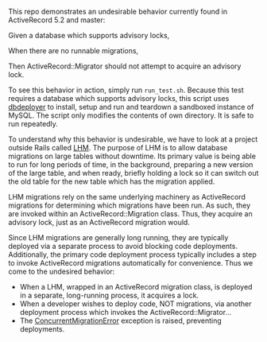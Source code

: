 This repo demonstrates an undesirable behavior currently found in ActiveRecord 5.2 and master:

Given a database which supports advisory locks,

When there are no runnable migrations,

Then ActiveRecord::Migrator should not attempt to acquire an advisory lock.

To see this behavior in action, simply run `run_test.sh`. Because this test requires a database which supports advisory locks, this script uses [dbdeployer](https://github.com/datacharmer/dbdeployer) to install, setup and run and teardown a sandboxed instance of MySQL. The script only modifies the contents of own directory.  It is safe to run repeatedly.

To understand why this behavior is undesirable, we have to look at a project outside Rails called [LHM](https://github.com/Shopify/lhm/). The purpose of LHM is to allow database migrations on large tables without downtime. Its primary value is being able to run for long periods of time, in the background, preparing a new version of the large table, and when ready, briefly holding a lock so it can switch out the old table for the new table which has the migration applied.

LHM migrations rely on the same underlying machinery as ActiveRecord migrations for determining which migrations have been run. As such, they are invoked within an ActiveRecord::Migration class. Thus, they acquire an advisory lock, just as an ActiveRecord migration would.

Since LHM migrations are generally long running, they are typically deployed via a separate process to avoid blocking code deployments. Additionally, the primary code deployment process typically includes a step to invoke ActiveRecord migrations automatically for convenience. Thus we come to the undesired behavior:
* When a LHM, wrapped in an ActiveRecord migration class, is deployed in a separate, long-running process, it acquires a lock.
* When a developer wishes to deploy code, NOT migrations, via another deployment process which invokes the ActiveRecord::Migrator...
* The [ConcurrentMigrationError](https://github.com/rails/rails/blob/v5.2.1/activerecord/lib/active_record/migration.rb#L1361) exception is raised, preventing deployments.
